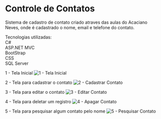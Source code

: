<h1>Controle de Contatos</h1>

Sistema de cadastro de contato criado atraves das aulas do Acaciano Neves, onde é cadastrado o nome, email e telefone do contato.
 
Tecnologias utilizadas: <br>
C# <br>
ASP.NET MVC <br>
BootStrap <br>
CSS <br>
SQL Server <br>

1 - Tela Inicial
![1 - Tela Inicial](https://user-images.githubusercontent.com/49567011/204117725-73c3452e-0072-4278-bfdf-ef720ac43ee5.JPG)

2 - Tela para cadastrar o contato
![2 - Cadastrar Contato](https://user-images.githubusercontent.com/49567011/204117783-4b97c877-2be5-4d39-ac35-9264a918e252.JPG)

3 - Tela para editar o contato
![3 - Editar Contato](https://user-images.githubusercontent.com/49567011/204117787-aa6e9c79-27e0-47cb-9455-6d72ab2df35d.JPG)

4 - Tela para deletar um registro
![4 - Apagar Contato](https://user-images.githubusercontent.com/49567011/204117792-97a6f1b8-8bea-459e-8d68-ab2e86669e02.JPG)

5 - Tela para pesquisar algum contato pelo nome
![5 - Pesquisar Contato](https://user-images.githubusercontent.com/49567011/204117793-9c3652dc-cfc2-4a90-b7ec-a37574cdd4a0.JPG)
